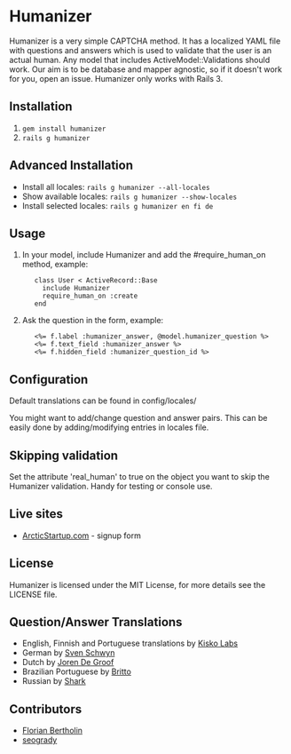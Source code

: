 # Humanizer

Humanizer is a very simple CAPTCHA method. It has a localized YAML file with questions and answers which is used to validate that the user is an actual human. Any model that includes ActiveModel::Validations should work. Our aim is to be database and mapper agnostic, so if it doesn't work for you, open an issue. Humanizer only works with Rails 3.

## Installation

1. `gem install humanizer`
2. `rails g humanizer`

## Advanced Installation

* Install all locales: `rails g humanizer --all-locales`
* Show available locales: `rails g humanizer --show-locales`
* Install selected locales: `rails g humanizer en fi de`

## Usage

1. In your model, include Humanizer and add the #require_human_on method, example:

          class User < ActiveRecord::Base
            include Humanizer
            require_human_on :create
          end

2. Ask the question in the form, example:

          <%= f.label :humanizer_answer, @model.humanizer_question %>
          <%= f.text_field :humanizer_answer %>
          <%= f.hidden_field :humanizer_question_id %>

## Configuration

Default translations can be found in config/locales/

You might want to add/change question and answer pairs. This can be easily done by adding/modifying entries in locales file.

## Skipping validation

Set the attribute 'real_human' to true on the object you want to skip the Humanizer validation. Handy for testing or console use.

## Live sites

* [ArcticStartup.com](http://arcticstartup.com/) - signup form

## License

Humanizer is licensed under the MIT License, for more details see the LICENSE file.

## Question/Answer Translations

* English, Finnish and Portuguese translations by [Kisko Labs](http://kiskolabs.com/)
* German by [Sven Schwyn](http://github.com/svoop)
* Dutch by [Joren De Groof](http://github.com/joren)
* Brazilian Portuguese by [Britto](http://github.com/britto)
* Russian by [Shark](http://github.com/Serheo)

## Contributors

* [Florian Bertholin](http://github.com/Arkan)
* [seogrady](http://github.com/seogrady)
